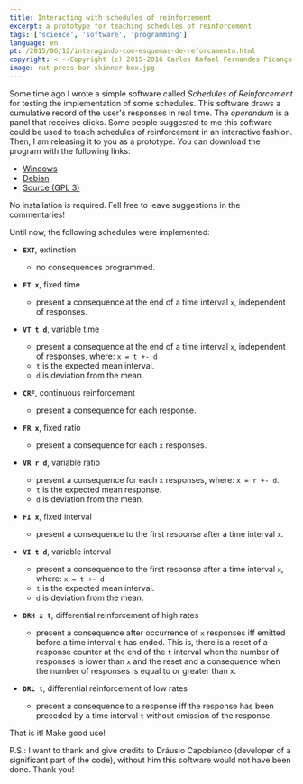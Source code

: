 ```yaml
---
title: Interacting with schedules of reinforcement
excerpt: a prototype for teaching schedules of reinforcement
tags: ['science', 'software', 'programming']
language: en
pt: /2015/06/12/interagindo-com-esquemas-de-reforcamento.html
copyright: <!--Copyright (c) 2015-2016 Carlos Rafael Fernandes Picanço-->
image: rat-press-bar-skinner-box.jpg
---
```


Some time ago I wrote a simple software called *Schedules of Reinforcement* for testing the implementation of some schedules. This software draws a cumulative record of the user's responses in real time. The *operandum* is a panel that receives clicks. Some people suggested to me this software could be used to teach schedules of reinforcement in an interactive fashion. Then, I am releasing it to you as a prototype. You can download the program with the following links:

- [Windows](https://github.com/cpicanco/stimulus_control/releases/download/v0.0.2.2/schedules_test_win.exe)
- [Debian](https://github.com/cpicanco/stimulus_control/releases/download/v0.0.2.2/schedules_test_deb)
- [Source (GPL 3)](https://github.com/cpicanco/stimulus_control/tree/master/tests/schedules)

No installation is required. Fell free to leave suggestions in the commentaries!

Until now, the following schedules were implemented:

- **`EXT`**, extinction
    - no consequences programmed.

- **`FT x`**, fixed time
    - present a consequence at the end of a time interval `x`, independent of responses.

- **`VT t d`**, variable time
    - present a consequence at the end of a time interval `x`, independent of responses, where:
      `x = t +- d`
    - `t` is the expected mean interval.
    - `d` is deviation from the mean.

- **`CRF`**, continuous reinforcement
    - present a consequence for each response.

- **`FR x`**, fixed ratio
    - present a consequence for each `x` responses.

- **`VR r d`**, variable ratio
    - present a consequence for each `x` responses, where:
      `x = r +- d`.
    - `t` is the expected mean response.
    - `d` is deviation from the mean.

- **`FI x`**, fixed interval
    - present a consequence to the first response after a time interval `x`.

- **`VI t d`**, variable interval
    - present a consequence to the first response after a time interval `x`, where:
      `x = t +- d`
    - `t` is the expected mean interval.
    - `d` is deviation from the mean.

- **`DRH x t`**, differential reinforcement of high rates
    - present a consequence after occurrence of `x` responses iff emitted before a time interval `t` has ended. This is, there is a reset of a response counter at the end of the `t` interval when the number of responses is lower than `x` and the reset and a consequence when the number of responses is equal to or greater than `x`.

- **`DRL t`**, differential reinforcement of low rates
    - present a consequence to a response iff the response has been preceded by a time interval `t` without emission of the response.

That is it! Make good use!

P.S.: I want to thank and give credits to Dráusio Capobianco (developer of a significant part of the code), without him this software would not have been done. Thank you!
